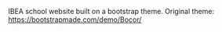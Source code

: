 IBEA school website built on a bootstrap theme.
Original theme: https://bootstrapmade.com/demo/Bocor/
